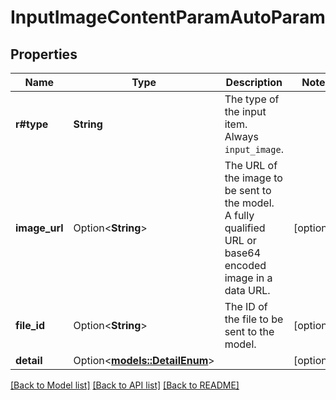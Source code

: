 # InputImageContentParamAutoParam

## Properties

Name | Type | Description | Notes
------------ | ------------- | ------------- | -------------
**r#type** | **String** | The type of the input item. Always `input_image`. | 
**image_url** | Option<**String**> | The URL of the image to be sent to the model. A fully qualified URL or base64 encoded image in a data URL. | [optional]
**file_id** | Option<**String**> | The ID of the file to be sent to the model. | [optional]
**detail** | Option<[**models::DetailEnum**](DetailEnum.md)> |  | [optional]

[[Back to Model list]](../README.md#documentation-for-models) [[Back to API list]](../README.md#documentation-for-api-endpoints) [[Back to README]](../README.md)


